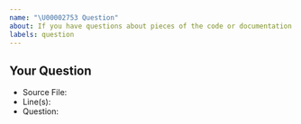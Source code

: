 ```yaml
---
name: "\U00002753 Question"
about: If you have questions about pieces of the code or documentation for this component, please post them here.
labels: question
---
```


<!--
Thanks for submitting your question!
Before opening a new issue, please make sure that we do not have any duplicates already open. 
You can ensure this by searching the issue list for this repository. If there is a duplicate, please close your issue and add a comment to the existing issue instead. 
Also, please, have a look at our FAQs and existing questions before opening a new question.
-->

## Your Question

<!-- Include details about your question. -->

* Source File:
* Line(s):
* Question:
